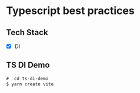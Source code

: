 # Typescript best practices

## Tech Stack

- [x] DI

## TS DI Demo

```javascript
#  cd ts-di-demo
$ yarn create vite

```
